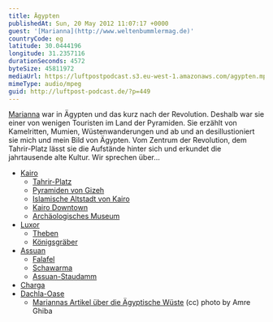 ```yaml
---
title: Ägypten
publishedAt: Sun, 20 May 2012 11:07:17 +0000
guest: '[Marianna](http://www.weltenbummlermag.de)'
countryCode: eg
latitude: 30.0444196
longitude: 31.2357116
durationSeconds: 4572
byteSize: 45811972
mediaUrl: https://luftpostpodcast.s3.eu-west-1.amazonaws.com/agypten.mp3
mimeType: audio/mpeg
guid: http://luftpost-podcast.de/?p=449
---
```


[Marianna](http://www.weltenbummlermag.de) war in Ägypten und das kurz nach der Revolution. Deshalb war sie einer von wenigen Touristen im Land der Pyramiden. Sie erzählt von Kamelritten, Mumien, Wüstenwanderungen und ab und an desillustioniert sie mich und mein Bild von Ägypten. Vom Zentrum der Revolution, dem Tahrir-Platz lässt sie die Aufstände hinter sich und erkundet die jahrtausende alte Kultur. Wir sprechen über... 
* [Kairo](http://de.wikipedia.org/wiki/Kairo)  
   * [Tahrir-Platz](http://de.wikipedia.org/wiki/Tahrir-Platz)  
   * [Pyramiden von Gizeh](http://de.wikipedia.org/wiki/Pyramiden%5Fvon%5FGizeh)  
   * [Islamische Altstadt von Kairo](http://www.tripwolf.com/de/guide/show/685227/Agypten/Cairo/Islamic-Cairo)  
   * [Kairo Downtown](http://wikitravel.org/en/Cairo/Downtown#b)  
   * [Archäologisches Museum](http://de.wikipedia.org/wiki/Ägyptisches%5FMuseum%5F%28Kairo%29)
* [Luxor](http://de.wikipedia.org/wiki/Luxor)  
   * [Theben](http://de.wikipedia.org/wiki/Theben%5F%28Ägypten%29)  
   * [Königsgräber](http://www.aegypten-hotels.com—königsgräber-ägypten.html)
* [Assuan](http://de.wikipedia.org/wiki/Assuan)  
   * [Falafel](http://de.wikipedia.org/wiki/Falafel)  
   * [Schawarma](http://de.wikipedia.org/wiki/Schawarma)  
   * [Assuan-Staudamm](http://de.wikipedia.org/wiki/Assuan-Staudamm)
* [Charga](http://de.wikipedia.org/wiki/Charga)
* [Dachla-Oase](http://de.wikipedia.org/wiki/Dachla)  
   * [Mariannas Artikel über die Ägyptische Wüste](http://www.weltenbummlermag.de/aegyptens-wueste-oasen/)
(cc) photo by Amre Ghiba
